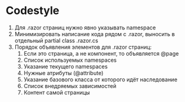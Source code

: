# Codestyle

1. Для .razor страниц нужно явно указывать namespace
2. Минимизировать написание кода рядом с .razor, выносить в отдельный partial class .razor.cs
3. Порядок объявления элементов для .razor страниц:
   1. Если это страница, а не компонент, то объявляется @page
   2. Список используемых namespaces
   3. Указание текущего namespaces
   4. Нужные атрибуты (@attribute)
   5. Указание базового класса от которого идёт наследование
   6. Список внедряемых зависимостей
   7. Контент самой страницы